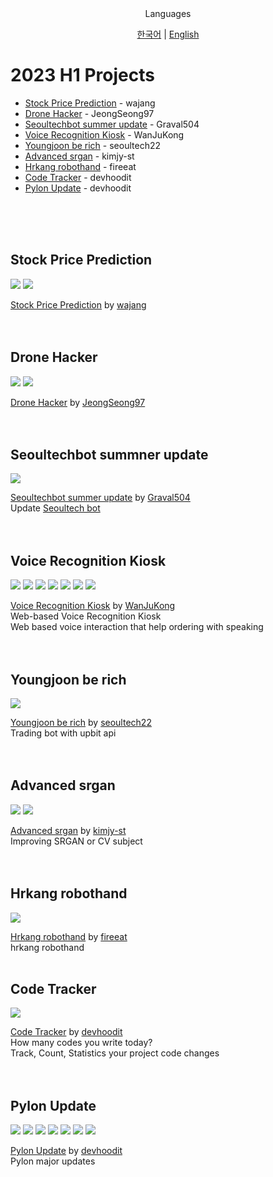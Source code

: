 <div align="center">
Languages
<br>

[한국어](./2023H1_ko.md) | [English](./2023H1.md)
</div>

# 2023 H1 Projects

- [Stock Price Prediction](#stock-price-prediction) - wajang
- [Drone Hacker](#drone-hacker) - JeongSeong97
- [Seoultechbot summer update](#seoultechbot-summner-update) - Graval504
- [Voice Recognition Kiosk](#voice-recognition-kiosk) - WanJuKong
- [Youngjoon be rich](#youngjoon-be-rich) - seoultech22
- [Advanced srgan](#advanced-srgan) - kimjy-st
- [Hrkang robothand](#Hrkang-robothand) - fireeat
- [Code Tracker](#code-tracker) - devhoodit
- [Pylon Update](#pylon-update) - devhoodit

<br>
<br>
<br>


## Stock Price Prediction
<img src="https://img.shields.io/badge/Python-3776AB?style=flat-square&logo=Python&logoColor=ffffff"/>
<img src="https://img.shields.io/badge/PyTorch-EE4C2C?style=flat-square&logo=PyTorch&logoColor=ffffff"/>

[Stock Price Prediction](https://github.com/stnuc/Stock-Price-Prediction) by [wajang](https://github.com/wajang)  
<br>
<br>

## Drone Hacker
<img src="https://img.shields.io/badge/Python-3776AB?style=flat-square&logo=Python&logoColor=ffffff"/>
<img src="https://img.shields.io/badge/PyTorch-EE4C2C?style=flat-square&logo=PyTorch&logoColor=ffffff"/>

[Drone Hacker](https://github.com/stnuc/drone_hacker) by [JeongSeong97](https://github.com/JeongSeong97)  
<br>
<br>

## Seoultechbot summner update
<img src="https://img.shields.io/badge/Go-00ADD8?style=flat-square&logo=Go&logoColor=ffffff"/>

[Seoultechbot summer update](https://github.com/stnuc/seoultechbot-summer-update) by [Graval504](https://github.com/Graval504)  
Update [Seoultech bot](https://github.com/Graval504/seoultechbot)  
<br>
<br>

## Voice Recognition Kiosk
<img src="https://img.shields.io/badge/HTML5-E34F26?style=flat-square&logo=HTML5&logoColor=ffffff"/>
<img src="https://img.shields.io/badge/CSS3-1572B6?style=flat-square&logo=CSS3&logoColor=ffffff"/>
<img src="https://img.shields.io/badge/JavaScript-F7DF1E?style=flat-square&logo=JavaScript&logoColor=000000"/>
<img src="https://img.shields.io/badge/PHP-777BB4?style=flat-square&logo=PHP&logoColor=ffffff"/>
<img src="https://img.shields.io/badge/PostgreSQL-4169E1?style=flat-square&logo=PostgreSQL&logoColor=ffffff"/>
<img src="https://img.shields.io/badge/C-000000?style=flat-square&logo=C&logoColor=ffffff"/>
<img src="https://img.shields.io/badge/Python-3776AB?style=flat-square&logo=Python&logoColor=ffffff"/>

[Voice Recognition Kiosk](https://github.com/stnuc/Voice-Recognition-Kiosk) by [WanJuKong](https://github.com/WanJuKong)  
Web-based Voice Recognition Kiosk  
Web based voice interaction that help ordering with speaking  
<br>
<br>

## Youngjoon be rich
<img src="https://img.shields.io/badge/Python-3776AB?style=flat-square&logo=Python&logoColor=ffffff"/>

[Youngjoon be rich](https://github.com/stnuc/Youngjoon_be_rich) by [seoultech22](https://github.com/seoultech22)  
Trading bot with upbit api  
<br>
<br>

## Advanced srgan
<img src="https://img.shields.io/badge/Python-3776AB?style=flat-square&logo=Python&logoColor=ffffff"/>
<img src="https://img.shields.io/badge/PyTorch-EE4C2C?style=flat-square&logo=PyTorch&logoColor=ffffff"/>

[Advanced srgan](https://github.com/stnuc/advanced-srgan) by [kimjy-st](https://github.com/kimjy-st)  
Improving SRGAN or CV subject  
<br>
<br>

## Hrkang robothand
<img src="https://img.shields.io/badge/Python-3776AB?style=flat-square&logo=Python&logoColor=ffffff"/>

[Hrkang robothand](https://github.com/stnuc/hrkang_robothand) by [fireeat](https://github.com/fireeat)  
hrkang robothand
<br>
<br>

## Code Tracker
<img src="https://img.shields.io/badge/Rust-000000?style=flat-square&logo=Rust&logoColor=ffffff"/>

[Code Tracker](https://github.com/devhoodit/codetracker) by [devhoodit](https://github.com/devhoodit)  
How many codes you write today?  
Track, Count, Statistics your project code changes  
<br>
<br>

## Pylon Update
<img src="https://img.shields.io/badge/Go-00ADD8?style=flat-square&logo=Go&logoColor=ffffff"/>
<img src="https://img.shields.io/badge/MySQL-4479A1?style=flat-square&logo=MySQL&logoColor=ffffff"/>
<img src="https://img.shields.io/badge/ApacheJMeter-D22128?style=flat-square&logo=ApacheJMeter&logoColor=ffffff"/>
<img src="https://img.shields.io/badge/Docker-2496ED?style=flat-square&logo=Docker&logoColor=ffffff"/>
<img src="https://img.shields.io/badge/PowerShell-5391FE?style=flat-square&logo=PowerShell&logoColor=ffffff"/>
<img src="https://img.shields.io/badge/Python-3776AB?style=flat-square&logo=Python&logoColor=ffffff"/>
<img src="https://img.shields.io/badge/Postman-FF6C37?style=flat-square&logo=Postman&logoColor=ffffff"/>

[Pylon Update](https://github.com/PylonSchema) by [devhoodit](https://github.com/devhoodit)  
Pylon major updates  
<br>
<br>
